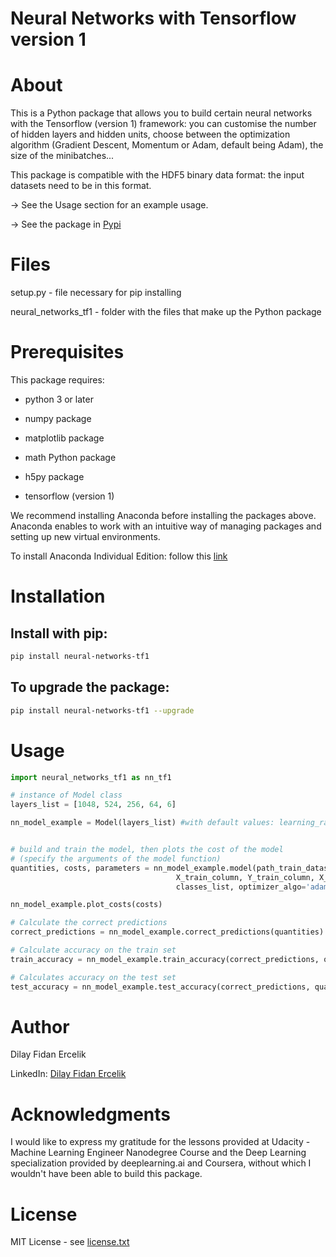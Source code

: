 # Neural Networks with Tensorflow version 1

# About
This is a Python package that allows you to build certain neural networks with the Tensorflow (version 1) framework: you can customise the number of hidden layers and hidden units, choose between the optimization algorithm (Gradient Descent, Momentum or Adam, default being Adam), the size of the minibatches...

This package is compatible with the HDF5 binary data format: the input datasets need to be in this format.

-> See the Usage section for an example usage.

-> See the package in [Pypi](https://pypi.org/project/neural-networks-tf1/)

# Files
setup.py - file necessary for pip installing

neural_networks_tf1 - folder with the files that make up the Python package

# Prerequisites
This package requires:
- python 3 or later  

- numpy package

- matplotlib package

- math Python package

- h5py package

- tensorflow (version 1)

We recommend installing Anaconda before installing the packages above.
Anaconda enables to work with an intuitive way of managing packages and setting up new virtual environments.

To install Anaconda Individual Edition: follow this [link]()


# Installation
## Install with pip:

```bash
pip install neural-networks-tf1
```

## To upgrade the package:

```bash
pip install neural-networks-tf1 --upgrade
```

# Usage

```python
import neural_networks_tf1 as nn_tf1

# instance of Model class
layers_list = [1048, 524, 256, 64, 6]

nn_model_example = Model(layers_list) #with default values: learning_rate=0.001, n_epochs=10, minibatch_size=32):


# build and train the model, then plots the cost of the model
# (specify the arguments of the model function)
quantities, costs, parameters = nn_model_example.model(path_train_dataset, path_test_dataset,
                                     X_train_column, Y_train_column, X_test_column, Y_test_column,
                                     classes_list, optimizer_algo='adam', print_cost=True)

nn_model_example.plot_costs(costs)

# Calculate the correct predictions
correct_predictions = nn_model_example.correct_predictions(quantities)

# Calculate accuracy on the train set
train_accuracy = nn_model_example.train_accuracy(correct_predictions, quantities)

# Calculates accuracy on the test set
test_accuracy = nn_model_example.test_accuracy(correct_predictions, quantities)
```


# Author
Dilay Fidan Ercelik

LinkedIn: [Dilay Fidan Ercelik](https://www.linkedin.com/in/dilay-fidan-ercelik-682675194/)

# Acknowledgments
I would like to express my gratitude for the lessons provided at Udacity - Machine Learning Engineer Nanodegree Course
and the Deep Learning specialization provided by deeplearning.ai and Coursera, without which I wouldn't have been able to build this package.

# License
MIT License - see [license.txt]()
